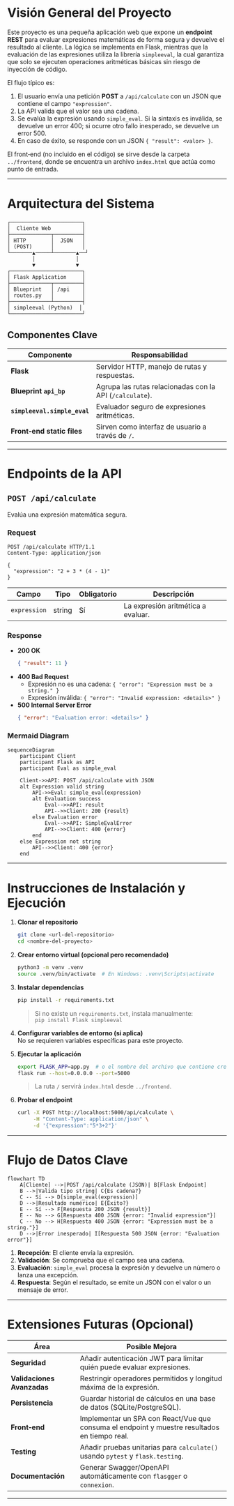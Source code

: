 # Visión General del Proyecto

Este proyecto es una pequeña aplicación web que expone un **endpoint REST** para evaluar expresiones matemáticas de forma segura y devuelve el resultado al cliente. La lógica se implementa en Flask, mientras que la evaluación de las expresiones utiliza la librería `simpleeval`, la cual garantiza que solo se ejecuten operaciones aritméticas básicas sin riesgo de inyección de código.

El flujo típico es:

1. El usuario envía una petición **POST** a `/api/calculate` con un JSON que contiene el campo `"expression"`.
2. La API valida que el valor sea una cadena.
3. Se evalúa la expresión usando `simple_eval`. Si la sintaxis es inválida, se devuelve un error 400; si ocurre otro fallo inesperado, se devuelve un error 500.
4. En caso de éxito, se responde con un JSON `{ "result": <valor> }`.

El front‑end (no incluido en el código) se sirve desde la carpeta `../frontend`, donde se encuentra un archivo `index.html` que actúa como punto de entrada.

---

# Arquitectura del Sistema

```
┌───────────────────────┐
│  Cliente Web          │
├─────────────┬─────────┤
│ HTTP        │  JSON   │
│ (POST)      │         │
└───────▲─────┴───────▲──┘
        │             │
        ▼             ▼
┌───────────────────────┐
│ Flask Application     │
├─────────────┬─────────┤
│ Blueprint   │ /api    │
│ routes.py   │         │
├─────────────┴─────────┤
│ simpleeval (Python)  │
└───────────────────────┘
```

## Componentes Clave

| Componente | Responsabilidad |
|------------|-----------------|
| **Flask** | Servidor HTTP, manejo de rutas y respuestas. |
| **Blueprint `api_bp`** | Agrupa las rutas relacionadas con la API (`/calculate`). |
| **`simpleeval.simple_eval`** | Evaluador seguro de expresiones aritméticas. |
| **Front‑end static files** | Sirven como interfaz de usuario a través de `/`. |

---

# Endpoints de la API

## `POST /api/calculate`

Evalúa una expresión matemática segura.

### Request
```http
POST /api/calculate HTTP/1.1
Content-Type: application/json

{
  "expression": "2 + 3 * (4 - 1)"
}
```

| Campo | Tipo   | Obligatorio | Descripción |
|-------|--------|-------------|-------------|
| `expression` | string | Sí | La expresión aritmética a evaluar. |

### Response
- **200 OK**  
  ```json
  { "result": 11 }
  ```
- **400 Bad Request**  
  - Expresión no es una cadena: `{ "error": "Expression must be a string." }`  
  - Expresión inválida: `{ "error": "Invalid expression: <details>" }`
- **500 Internal Server Error**  
  ```json
  { "error": "Evaluation error: <details>" }
  ```

### Mermaid Diagram

```mermaid
sequenceDiagram
    participant Client
    participant Flask as API
    participant Eval as simple_eval

    Client->>API: POST /api/calculate with JSON
    alt Expression valid string
        API->>Eval: simple_eval(expression)
        alt Evaluation success
            Eval-->>API: result
            API-->>Client: 200 {result}
        else Evaluation error
            Eval-->>API: SimpleEvalError
            API-->>Client: 400 {error}
        end
    else Expression not string
        API-->>Client: 400 {error}
    end
```

---

# Instrucciones de Instalación y Ejecución

1. **Clonar el repositorio**  
   ```bash
   git clone <url-del-repositorio>
   cd <nombre-del-proyecto>
   ```

2. **Crear entorno virtual (opcional pero recomendado)**  
   ```bash
   python3 -m venv .venv
   source .venv/bin/activate  # En Windows: .venv\Scripts\activate
   ```

3. **Instalar dependencias**  
   ```bash
   pip install -r requirements.txt
   ```
   > Si no existe un `requirements.txt`, instala manualmente:  
   > `pip install Flask simpleeval`

4. **Configurar variables de entorno (si aplica)**  
   No se requieren variables específicas para este proyecto.

5. **Ejecutar la aplicación**  
   ```bash
   export FLASK_APP=app.py  # o el nombre del archivo que contiene create_app()
   flask run --host=0.0.0.0 --port=5000
   ```
   > La ruta `/` servirá `index.html` desde `../frontend`.

6. **Probar el endpoint**  
   ```bash
   curl -X POST http://localhost:5000/api/calculate \
        -H "Content-Type: application/json" \
        -d '{"expression":"5*3+2"}'
   ```

---

# Flujo de Datos Clave

```mermaid
flowchart TD
    A[Cliente] -->|POST /api/calculate (JSON)| B[Flask Endpoint]
    B -->|Valida tipo string| C{Es cadena?}
    C -- Sí --> D[simple_eval(expression)]
    D -->|Resultado numérico| E{Éxito?}
    E -- Sí --> F[Respuesta 200 JSON {result}]
    E -- No --> G[Respuesta 400 JSON {error: "Invalid expression"}]
    C -- No --> H[Respuesta 400 JSON {error: "Expression must be a string."}]
    D -->|Error inesperado| I[Respuesta 500 JSON {error: "Evaluation error"}]
```

1. **Recepción**: El cliente envía la expresión.
2. **Validación**: Se comprueba que el campo sea una cadena.
3. **Evaluación**: `simple_eval` procesa la expresión y devuelve un número o lanza una excepción.
4. **Respuesta**: Según el resultado, se emite un JSON con el valor o un mensaje de error.

---

# Extensiones Futuras (Opcional)

| Área | Posible Mejora |
|------|----------------|
| **Seguridad** | Añadir autenticación JWT para limitar quién puede evaluar expresiones. |
| **Validaciones Avanzadas** | Restringir operadores permitidos y longitud máxima de la expresión. |
| **Persistencia** | Guardar historial de cálculos en una base de datos (SQLite/PostgreSQL). |
| **Front‑end** | Implementar un SPA con React/Vue que consuma el endpoint y muestre resultados en tiempo real. |
| **Testing** | Añadir pruebas unitarias para `calculate()` usando `pytest` y `flask.testing`. |
| **Documentación** | Generar Swagger/OpenAPI automáticamente con `flasgger` o `connexion`. |

---